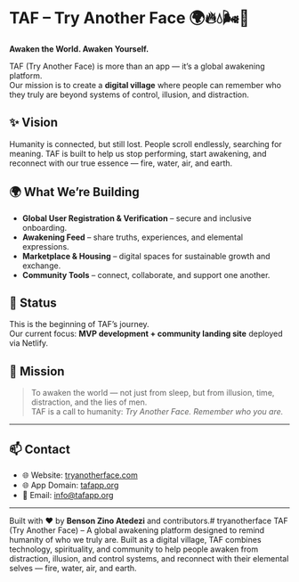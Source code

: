 # TAF – Try Another Face 🌍🔥💧🌬️🌱

**Awaken the World. Awaken Yourself.**

TAF (Try Another Face) is more than an app — it’s a global awakening platform.  
Our mission is to create a **digital village** where people can remember who they truly are beyond systems of control, illusion, and distraction.  

## ✨ Vision
Humanity is connected, but still lost. People scroll endlessly, searching for meaning. TAF is built to help us stop performing, start awakening, and reconnect with our true essence — fire, water, air, and earth.  

## 🌍 What We’re Building
- **Global User Registration & Verification** – secure and inclusive onboarding.  
- **Awakening Feed** – share truths, experiences, and elemental expressions.  
- **Marketplace & Housing** – digital spaces for sustainable growth and exchange.  
- **Community Tools** – connect, collaborate, and support one another.  

## 🚀 Status
This is the beginning of TAF’s journey.  
Our current focus: **MVP development + community landing site** deployed via Netlify.  

## 🔮 Mission
> To awaken the world — not just from sleep, but from illusion, time, distraction, and the lies of men.  
> TAF is a call to humanity: *Try Another Face. Remember who you are.*  

---

## 📫 Contact
- 🌐 Website: [tryanotherface.com](https://tryanotherface.com)  
- 🌐 App Domain: [tafapp.org](https://tafapp.org)  
- 📧 Email: info@tafapp.org  

---

Built with ❤️ by **Benson Zino Atedezi** and contributors.# tryanotherface
TAF (Try Another Face) – A global awakening platform designed to remind humanity of who we truly are. Built as a digital village, TAF combines technology, spirituality, and community to help people awaken from distraction, illusion, and control systems, and reconnect with their elemental selves — fire, water, air, and earth.

